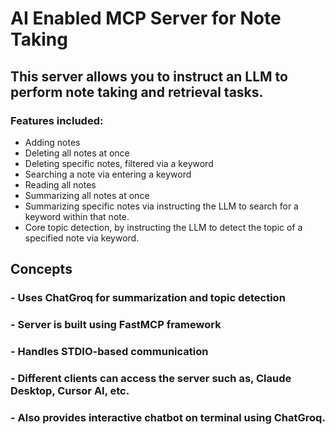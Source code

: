 # AI Enabled MCP Server for Note Taking
## This server allows you to instruct an LLM to perform note taking and retrieval tasks.
### Features included:
- Adding notes
- Deleting all notes at once
- Deleting specific notes, filtered via a keyword
- Searching a note via entering a keyword
- Reading all notes 
- Summarizing all notes at once
- Summarizing specific notes via instructing the LLM to search for a keyword within that note.
- Core topic detection, by instructing the LLM to detect the topic of a specified note via keyword.


## Concepts
### - Uses ChatGroq for summarization and topic detection
### - Server is built using FastMCP framework
### - Handles STDIO-based communication
### - Different clients can access the server such as, Claude Desktop, Cursor AI, etc.
### - Also provides interactive chatbot on terminal using ChatGroq.
